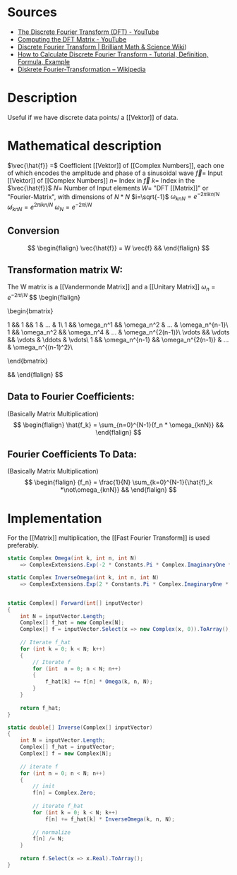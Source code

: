 
Sources
===
- [The Discrete Fourier Transform (DFT) - YouTube](https://www.youtube.com/watch?v=nl9TZanwbBk&list=PLMrJAkhIeNNT_Xh3Oy0Y4LTj0Oxo8GqsC&index=15)
- [Computing the DFT Matrix - YouTube](https://www.youtube.com/watch?v=Xw4voABxU5c&list=PLMrJAkhIeNNT_Xh3Oy0Y4LTj0Oxo8GqsC&index=16)
- [Discrete Fourier Transform | Brilliant Math & Science Wiki](https://brilliant.org/wiki/discrete-fourier-transform/#:~:text=The%20DFT%20formula%20for%20X,%2C%20x%20N%20%E2%88%92%201%20))
- [How to Calculate Discrete Fourier Transform - Tutorial, Definition, Formula, Example](https://www.easycalculation.com/engineering/mechanical/learn-discrete-fourier-transform.php)
- [Diskrete Fourier-Transformation – Wikipedia](https://de.wikipedia.org/wiki/Diskrete_Fourier-Transformation#Inverse_Diskrete_Fourier-Transformation_(iDFT))

Description
===
Useful if we have discrete data points/ a [[Vektor]] of data.


Mathematical description
===
$\vec{\hat{f}} =$ Coefficient [[Vektor]] of [[Complex Numbers]], each one of which encodes the amplitude and phase of a sinusoidal wave
$\vec{f} =$ Input [[Vektor]] of [[Complex Numbers]]
$n =$ Index in $\vec{f}$
$k =$ Index in the $\vec{\hat{f}}$
$N =$ Number of Input elements
$W =$ "DFT [[Matrix]]" or "Fourier-Matrix", with dimensions of  $N * N$
$i=\sqrt{-1}$
$\omega_{knN} = e ^ {- 2 \pi i k n / N}$
$\not\omega_{knN} = e ^ {2 \pi i k n / N}$
$\omega_N = e^{-2 \pi i / N}$ 

Conversion
---
$$
\begin{flalign}
\vec{\hat{f}} = W \vec{f}
&&
\end{flalign}
$$


Transformation matrix W: 
---
The W matrix is a [[Vandermonde Matrix]] and a [[Unitary Matrix]]
$\omega_n = e^{-2 \pi i / N}$ 
$$
\begin{flalign}

\begin{bmatrix}

1 && 1 && 1 & ... & 1\\
1 && \omega_n^1 && \omega_n^2 & ... & \omega_n^{n-1}\\
1 && \omega_n^2 && \omega_n^4 & ... & \omega_n^{2(n-1)}\\
\vdots && \vdots && \vdots & \ddots & \vdots\\
1 && \omega_n^{n-1} && \omega_n^{2(n-1)} & ... & \omega_n^{(n-1)^2}\\

\end{bmatrix}

&&
\end{flalign}
$$


Data to Fourier Coefficients:
---
(Basically Matrix Multiplication)
$$
\begin{flalign}
\hat{f_k} = \sum_{n=0}^{N-1}{f_n * \omega_{knN}}
&&
\end{flalign}
$$


Fourier Coefficients To Data:
---
(Basically Matrix Multiplication)
$$
\begin{flalign}
{f_n} = \frac{1}{N} \sum_{k=0}^{N-1}{\hat{f}_k *\not\omega_{knN}}
&&
\end{flalign}
$$


Implementation
===

For the [[Matrix]] multiplication, the [[Fast Fourier Transform]] is used preferably.
```csharp
static Complex Omega(int k, int n, int N) 
	=> ComplexExtensions.Exp(-2 * Constants.Pi * Complex.ImaginaryOne * k * n / N);

static Complex InverseOmega(int k, int n, int N) 
	=> ComplexExtensions.Exp(2 * Constants.Pi * Complex.ImaginaryOne * k * n / N);


static Complex[] Forward(int[] inputVector)
{
	int N = inputVector.Length;            
	Complex[] f_hat = new Complex[N];
	Complex[] f = inputVector.Select(x => new Complex(x, 0)).ToArray();
	
	// Iterate f_hat
	for (int k = 0; k < N; k++)
	{
		// Iterate f
		for (int  n = 0; n < N; n++)
		{
			f_hat[k] += f[n] * Omega(k, n, N);
		}
	}
	
	return f_hat;
}

static double[] Inverse(Complex[] inputVector)
{
	int N = inputVector.Length;
	Complex[] f_hat = inputVector;
	Complex[] f = new Complex[N];
	
	// iterate f
	for (int n = 0; n < N; n++)
	{
		// init
		f[n] = Complex.Zero;
		
		// iterate f_hat
		for (int k = 0; k < N; k++)
			f[n] += f_hat[k] * InverseOmega(k, n, N);
		
		// normalize
		f[n] /= N;
	}
	
	return f.Select(x => x.Real).ToArray();
}
```

 